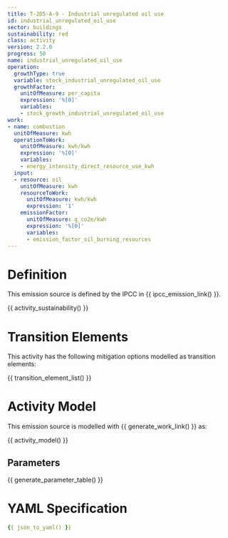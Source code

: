 ```yaml
---
title: T-2D5-A-9 - Industrial unregulated oil use
id: industrial_unregulated_oil_use
sector: buildings
sustainability: red
class: activity
version: 2.2.0
progress: 50
name: industrial_unregulated_oil_use
operation:
  growthType: true
  variable: stock_industrial_unregulated_oil_use
  growthFactor:
    unitOfMeasure: per_capita
    expression: '%[0]'
    variables:
    - stock_growth_industrial_unregulated_oil_use
work:
- name: combustion
  unitOfMeasure: kwh
  operationToWork:
    unitOfMeasure: kwh/kwh
    expression: '%[0]'
    variables:
    - energy_intensity_direct_resource_use_kwh
  input:
  - resource: oil
    unitOfMeasure: kwh
    resourceToWork:
      unitOfMeasure: kwh/kwh
      expression: '1'
    emissionFactor:
      unitOfMeasure: g_co2e/kwh
      expression: '%[0]'
      variables:
      - emission_factor_oil_burning_resources
---
```

# Definition
This emission source is defined by the IPCC in {{ ipcc_emission_link() }}.


{{ activity_sustainability() }}

# Transition Elements

This activity has the following mitigation options modelled as transition elements:

{{ transition_element_list() }}

# Activity Model
This emission source is modelled with {{ generate_work_link() }} as:

{{ activity_model() }}

## Parameters

{{ generate_parameter_table() }}

# YAML Specification

```yaml
{{ json_to_yaml() }}
```